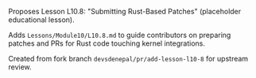 Proposes Lesson L10.8: "Submitting Rust-Based Patches" (placeholder educational lesson).

Adds `Lessons/Module10/L10.8.md` to guide contributors on preparing patches and PRs for Rust code touching kernel integrations.

Created from fork branch `devsdenepal/pr/add-lesson-l10-8` for upstream review.

